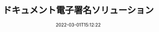 ---
############################# Static ############################
layout: "product"
date: 2022-03-01T15:12:22
draft: false
#operation: 
#signaturetype: 
#fileformat: 
#productName: Java
lang: ja
#productCode: java
#otherformats: 
#breadcrumb: Put  signature on  for Java
product: "Signature"
product_tag: "signature"

############################# Head ############################
head_title: "C# .NET、Java、Node.js デジタル署名アプリ"
head_description: "GroupDocs.Signature を使用して、.NET、Java、または Node.js アプリケーションの電子署名を統合します。一般的なビジネス文書形式に署名します。"

############################# Header ############################
title: "ドキュメント電子署名ソリューション"
description: "プログラマーとエンド ユーザー向けの柔軟な API とアプリ ベースのソリューションを使用して、任意のプラットフォームでデジタル ドキュメントと画像に署名します。"

############################# APIs ###############################
apis:
  enable: true

  api:
    # api loop
    - title: "GroupDocs.Signature ハイコード API には以下が含まれます"
      link: "/signature/"
      label: "すべてのハイコード API を表示"
      api_product:
        # api_product loop
        - link: "/signature/net/"
          img_alt: "GroupDocs.Signature for .NET"
          image: "/border/groupdocs-signature-net.svg"
          product: "GroupDocs.Signature for"
          platform: ".NET"
          content: "ネイティブ .NET API を使用して、最も一般的なデジタル署名タイプを .NET アプリケーションの Microsoft Office、PDF、画像、およびその他のさまざまな形式に追加、検索、および検証します。"

        # api_product loop
        - link: "/signature/java/"
          img_alt: "GroupDocs.Signature for Java"
          image: "/border/groupdocs-signature-java.svg"
          product: "GroupDocs.Signature for"
          platform: "Java"
          content: "JDK がインストールされている任意のオペレーティング システムで、電子署名機能を使用して Java アプリケーションを強化し、さまざまなドキュメントと画像にデジタル署名します。"

        # api_product loop
        - link: "/signature/nodejs-java/"
          img_alt: "GroupDocs.Signature for Node.js via Java"
          image: "/border/groupdocs-signature-nodejs-java.svg"
          product: "GroupDocs.Signature for"
          platform: "Node.js"
          content: "当社の Node.js ソリューションは、デジタル署名を使用してビジネス アプリケーションを拡張します。一般的なドキュメントや画像形式に電子署名を簡単に追加できます。"

    # api loop
    - title: "GroupDocs.Signature ローコード API には以下が含まれます"
      link: "https://products.groupdocs.cloud/signature"
      label: "すべてのローコード API を表示"
      api_product:
        # api_product loop
        - link: "https://products.groupdocs.cloud/signature/curl"
          img_alt: "GroupDocs.Signature Cloud for cURL"
          image: "https://www.groupdocs.cloud/templates/groupdocscloud/images/sdk/272x272/groupdocs_signature-for-curl.png"
          product: "GroupDocs.Signature"
          platform: "Cloud for cURL"
          content: "cURL RESTful ドキュメント署名 API を使用して、PDF、Word、Excel、画像など、一般的なすべてのドキュメント形式でさまざまな署名タイプを追加および操作します。"

        # api_product loop
        - link: "https://products.groupdocs.cloud/signature/net"
          img_alt: "GroupDocs.Signature Cloud SDK for .NET"
          image: "https://www.groupdocs.cloud/templates/groupdocscloud/images/sdk/272x272/groupdocs_signature-for-net.png"
          product: "GroupDocs.Signature"
          platform: "Cloud SDK for .NET"
          content: ".NET SDK で電子署名 RESTful API を簡単に使用して、.NET アプリケーション内のさまざまなドキュメント形式でデジタル署名を管理します。"

        # api_product loop
        - link: "https://products.groupdocs.cloud/signature/java"
          img_alt: "GroupDocs.Signature Cloud SDK for Java"
          image: "https://www.groupdocs.cloud/templates/groupdocscloud/images/sdk/272x272/groupdocs_signature-for-java.png"
          product: "GroupDocs.Signature"
          platform: "Cloud SDK for Java"
          content: "特別に設計された Java 用のドキュメント署名 SDK を使用して、高度なドキュメント署名機能を Java アプリケーションに実装します。"

    # api loop
    - title: "GroupDocs.Signature No Code アプリに含まれるもの"
      link: "https://products.groupdocs.app/signature"
      label: "コードなしのアプリをすべて表示"
      api_product:
        # api_product loop
        - link: "https://products.groupdocs.app/signature/total"
          img_alt: "GroupDocs.Signature Total"
          image: "https://www.aspose.cloud/templates/asposeapp/images/products/logo/aspose_signature-app.png"
          product: "GroupDocs.Signature"
          platform: "Total"
          content: "Microsoft Word、Excel、PowerPoint、Visio、PDF ファイルにテキスト、画像、バーコード、または QR コードで署名します。"

        # api_product loop
        - link: "https://products.groupdocs.app/signature/docx"
          img_alt: "GroupDocs.Signature DOCX"
          image: "https://www.aspose.cloud/templates/groupdocsapp/images/products/logo/groupdocs_words-app.png"
          product: "GroupDocs.Signature"
          platform: "DOCX"
          content: "無料で、ブラウザーから直接オンラインで Word 文書にデジタル署名します。"

        # api_product loop
        - link: "https://products.groupdocs.app/signature/pdf"
          img_alt: "GroupDocs.Signature PDF"
          image: "https://www.aspose.cloud/templates/groupdocsapp/images/products/logo/groupdocs_pdf-app.png"
          product: "GroupDocs.Signature"
          platform: "PDF"
          content: "任意の Web ブラウザー内からテキスト、画像、またはバーコードを使用して PDF ファイルに電子署名します。"

############################# Back to top ###############################
back_to_top:
  enable: true
---